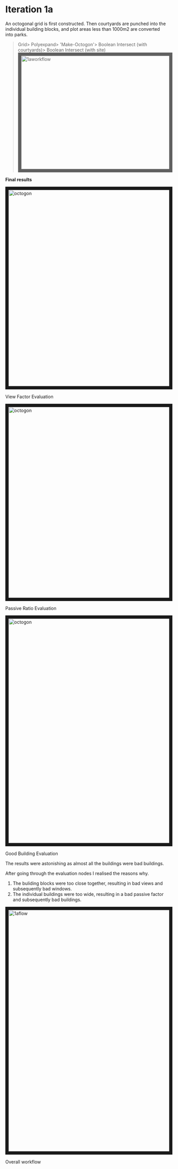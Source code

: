 
# Iteration 1a

An octogonal grid is first constructed. Then courtyards are punched into the individual building blocks, and plot areas less than 1000m2 are converted into parks. 

>Grid> Polyexpand> 'Make-Octogon'> Boolean Intersect (with courtyards)> Boolean Intersect (with site)
><img src="https://raw.githubusercontent.com/design-automation/urban-prototyping-2018/master/lisa/imgs/1bworkflow.jpg"
>alt="1aworkflow" width="1240" height="354.5" border="10" />

**Final results**

<img src="https://raw.githubusercontent.com/design-automation/urban-prototyping-2018/master/lisa/imgs/1aviewfactor.JPG" 
alt="octogon" width="1089" height="613" border="10" />

View Factor Evaluation

<img src="https://raw.githubusercontent.com/design-automation/urban-prototyping-2018/master/lisa/imgs/1apassiveratio.JPG" 
alt="octogon" width="1075" height="596" border="10" />

Passive Ratio Evaluation

<img src="https://raw.githubusercontent.com/design-automation/urban-prototyping-2018/master/lisa/imgs/iteration1agbbldg.JPG" 
alt="octogon" width="1087" height="701" border="10" />

Good Building Evaluation


The results were astonishing as almost all the buildings were bad buildings. 

After going through the evaluation nodes I realised the reasons why.
1. The buliding blocks were too close together, resulting in bad views and subsequently bad windows. 
2. The individual buildings were too wide, resulting in a bad passive factor and subsequently bad buildings.


<img src="https://raw.githubusercontent.com/design-automation/urban-prototyping-2018/master/lisa/imgs/1aflow.JPG" 
alt="1aflow" width="642" height="754" border="10" />

Overall workflow

